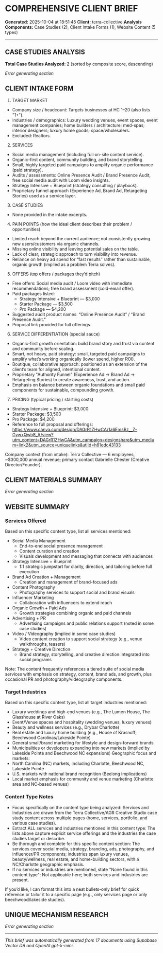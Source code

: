 # COMPREHENSIVE CLIENT BRIEF

**Generated:** 2025-10-04 at 18:51:45
**Client:** terra-collective
**Analysis Components:** Case Studies (2), Client Intake Forms (1), Website Content (5 types)

---

## CASE STUDIES ANALYSIS

**Total Case Studies Analyzed:** 2 (sorted by composite score, descending)

*Error generating section*

## CLIENT INTAKE FORM

1. TARGET MARKET
- Company size / headcount: Targets businesses at HC 1–20 (also lists "1+").
- Industries / demographics: Luxury wedding venues, event spaces, event management companies; home builders / architecture; med-spas; interior designers; luxury home goods; space/wholesalers.
- Excluded: Realtors.

2. SERVICES
- Social media management (including full on-site content service).
- Organic-first content, community building, and brand storytelling.
- Small, highly targeted paid campaigns to amplify organic performance (paid strategy).
- Audits / assessments: Online Presence Audit / Brand Presence Audit, free social media audit with Loom video insights.
- Strategy Intensive + Blueprint (strategy consulting / playbook).
- Proprietary funnel approach (Experience Ad, Brand Ad, Retargeting Stories) used as a service layer.

3. CASE STUDIES
- None provided in the intake excerpts.

4. PAIN POINTS (how the ideal client describes their problem / opportunities)
- Limited reach beyond the current audience; not consistently growing new users/customers via organic channels.
- Missing online visibility and leaving potential sales on the table.
- Lack of clear, strategic approach to turn visibility into revenue.
- Reliance on heavy ad spend for “fast results” rather than sustainable, organic growth (implied as a problem Terra solves).

5. OFFERS (top offers / packages they’d pitch)
- Free offers: Social media audit / Loom video with immediate recommendations; free brand assessment (cold-email offer).
- Paid packages listed:
  - Strategy Intensive + Blueprint — $3,000
  - Starter Package — $3,500
  - Pro Package — $4,200
- Suggested audit product names: “Online Presence Audit” / “Brand Presence Audit.”
- Proposal link provided for full offerings.

6. SERVICE DIFFERENTIATION (special sauce)
- Organic-first growth orientation: build brand story and trust via content and community before scaling.
- Smart, not heavy, paid strategy: small, targeted paid campaigns to amplify what’s working organically (lower spend, higher ROI).
- Boutique, collaborative approach: positioned as an extension of the client’s team for aligned, intentional content.
- Proprietary "Authority Funnel" (Experience Ad → Brand Ad → Retargeting Stories) to create awareness, trust, and action.
- Emphasis on balance between organic foundations and small paid components for sustainable, compounding growth.

7. PRICING (typical pricing / starting costs)
- Strategy Intensive + Blueprint: $3,000
- Starter Package: $3,500
- Pro Package: $4,200
- Reference to full proposal and offerings: https://www.canva.com/design/DAGrR1ZHwCA/1a6EmsBz__Z-GywxQwb8_A/view?utm_content=DAGrR1ZHwCA&utm_campaign=designshare&utm_medium=link2&utm_source=uniquelinks&utlId=h61edc43133

Company context (from intake): Terra Collective — 6 employees, ~$300,000 annual revenue; primary contact Gabrielle Chester (Creative Director/Founder).

## CLIENT MATERIALS SUMMARY

*Error generating section*

## WEBSITE SUMMARY

### Services Offered
Based on this specific content type, list all services mentioned:
- Social Media Management
  - End-to-end social presence management
  - Content curation and creation
  - Visuals development and messaging that connects with audiences
- Strategy Intensive + Blueprint
  - 1:1 strategic jumpstart for clarity, direction, and tailoring before full execution
- Brand Ad Creation + Management
  - Creation and management of brand-focused ads
- Content Photography
  - Photography services to support social and brand visuals
- Influencer Marketing
  - Collaboration with influencers to extend reach
- Organic Growth + Paid Ads
  - Growth strategies combining organic and paid channels
- Advertising + PR
  - Advertising campaigns and public relations support (noted in some case studies)
- Video / Videography (implied in some case studies)
  - Video content creation to support social strategy (e.g., venue walkthroughs, teasers)
- Strategy + Creative Direction
  - Brand strategy, storytelling, and creative direction integrated into social programs

Note: The content frequently references a tiered suite of social media services with emphasis on strategy, content, brand ads, and growth, plus occasional PR and photography/videography components.

### Target Industries
Based on this specific content type, list all target industries mentioned:
- Luxury weddings and high-end venues (e.g., The Lumen House, The Glasshouse at River Oaks)
- Event/Venue spaces and hospitality (wedding venues, luxury venues)
- Beauty and wellness services (e.g., Drybar Charlotte)
- Real estate and luxury home building (e.g., House of Krasnoff; Beechwood Carolinas/Lakeside Pointe)
- General small/brand marketing for lifestyle and design-forward brands
- Municipalities or developers expanding into new markets (implied by Lakeside Pointe and Beechwood NC expansions)
Geographic focus and markets:
- North Carolina (NC) markets, including Charlotte, Beechwood NC, Lakeside Pointe
- U.S. markets with national brand recognition (Beelong implications)
- Local market emphasis for community and venue marketing (Charlotte area and NC-based venues)

### Content Type Notes
- Focus specifically on the content type being analyzed: Services and Industries are drawn from the Terra Collective/AGR Creative Studio case study content across multiple pages (home, services, portfolio, and various case studies).
- Extract ALL services and industries mentioned in this content type: The lists above capture explicit service offerings and the industries the case studies target or describe.
- Be thorough and complete for this specific content section: The services cover social media, strategy, branding, ads, photography, and influencer/PR components; industries span luxury venues, beauty/wellness, real estate, and home-building sectors, with a NC/Charlotte geographic emphasis.
- If no services or industries are mentioned, state "None found in this content type": Not applicable here; both services and industries are present.

If you’d like, I can format this into a neat bullets-only brief for quick reference or tailor it to a specific page (e.g., only services page or only beechwood/lakeside studies).

## UNIQUE MECHANISM RESEARCH

*Error generating section*


---

*This brief was automatically generated from 17 documents 
 using Supabase Vector DB and OpenAI gpt-5-mini.*
